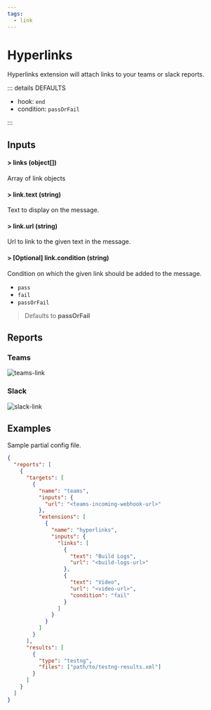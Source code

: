 ```yaml
---
tags:
  - link
---
```


# Hyperlinks

Hyperlinks extension will attach links to your teams or slack reports.

::: details DEFAULTS

- hook: `end`
- condition: `passOrFail`

:::

## Inputs

#### > links (object[])

Array of link objects

#### > link.text (string)

Text to display on the message.

#### > link.url (string)

Url to link to the given text in the message.

#### > [Optional] link.condition (string)

Condition on which the given link should be added to the message.
- `pass`
- `fail`
- `passOrFail`

> Defaults to **passOrFail**

## Reports

### Teams

![teams-link](../assets/images/teams/teams-links.png)

### Slack

![slack-link](../assets/images/slack/slack-hyperlinks.png)

## Examples

Sample partial config file.

```json {11-26}
{
  "reports": [
    {
      "targets": [
        {
          "name": "teams",
          "inputs": {
            "url": "<teams-incoming-webhook-url>"
          },
          "extensions": [
            {
              "name": "hyperlinks",
              "inputs": {
                "links": [
                  {
                    "text": "Build Logs",
                    "url": "<build-logs-url>"
                  },
                  {
                    "text": "Video",
                    "url": "<video-url>",
                    "condition": "fail"
                  }
                ]
              }   
            }
          ]
        }
      ],
      "results": [
        {
          "type": "testng",
          "files": ["path/to/testng-results.xml"]
        }
      ]
    }
  ]
}
```